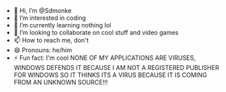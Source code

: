 - 👋 Hi, I’m @Sdmonke
- 👀 I’m interested in coding
- 🌱 I’m currently learning nothing lol
- 💞️ I’m looking to collaborate on cool stuff and video games
- 📫 How to reach me, don't
- 😄 Pronouns: he/him
- ⚡ Fun fact: I'm cool
NONE OF MY APPLICATIONS ARE VIRUSES, WINDOWS DEFENDS IT BECAUSE I AM NOT A REGISTERED PUBLISHER FOR WINDOWS SO IT THINKS ITS A VIRUS BECAUSE IT IS COMING FROM AN UNKNOWN SOURCE!!!
<!---
Sdmonke/Sdmonke is a ✨ special ✨ repository because its `README.md` (this file) appears on your GitHub profile.
You can click the Preview link to take a look at your changes.
--->
